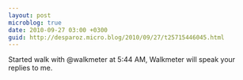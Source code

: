 ```yaml
---
layout: post
microblog: true
date: 2010-09-27 03:00 +0300
guid: http://desparoz.micro.blog/2010/09/27/t25715446045.html
---
```

Started walk with @walkmeter at 5:44 AM, Walkmeter will speak your replies to me.

